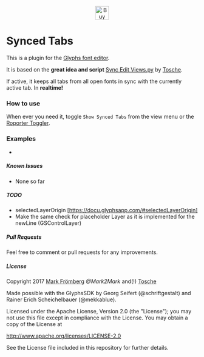 <p align="center"> 
<a href='https://ko-fi.com/M4M580HG' target='_blank'><img height='36' style='border:0px;height:36px;' src='https://az743702.vo.msecnd.net/cdn/kofi1.png?v=0' border='0' alt='Buy Me a Coffee at ko-fi.com' /></a>
</p>

# Synced Tabs

This is a plugin for the [Glyphs font editor](http://glyphsapp.com/).

It is based on the **great idea and script** [Sync Edit Views.py](https://github.com/Tosche/Glyphs-Scripts/blob/master/Sync%20Edit%20Views.py) by [Tosche](https://github.com/Tosche).

If active, it keeps all tabs from all open fonts in sync with the currently active tab. In **realtime!**

### How to use

When ever you need it, toggle `Show Synced Tabs` from the view menu or the [Roporter Toggler](https://github.com/Mark2Mark/Reporter-Toggler).

### Examples

-

##### Known Issues

- None so far

##### TODO

- selectedLayerOrigin [https://docu.glyphsapp.com/#selectedLayerOrigin]
- Make the same check for placeholder Layer as it is implemented for the newLine (GSControlLayer)

##### Pull Requests

Feel free to comment or pull requests for any improvements.

##### License

Copyright 2017 [Mark Frömberg](http://www.markfromberg.com/) *@Mark2Mark* and(!) [Tosche](https://github.com/Tosche)

Made possible with the GlyphsSDK by Georg Seifert (@schriftgestalt) and Rainer Erich Scheichelbauer (@mekkablue).

Licensed under the Apache License, Version 2.0 (the "License");
you may not use this file except in compliance with the License.
You may obtain a copy of the License at

http://www.apache.org/licenses/LICENSE-2.0

See the License file included in this repository for further details.
